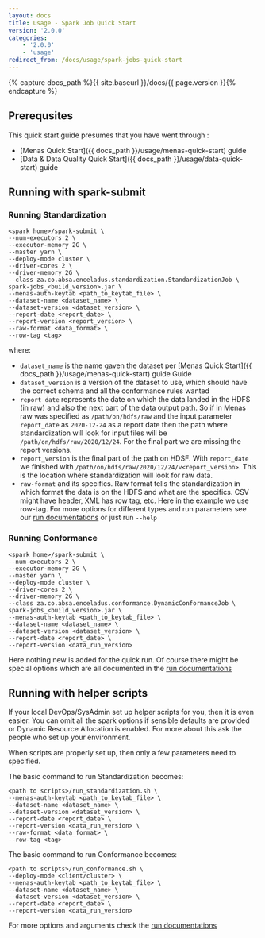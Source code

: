 ```yaml
---
layout: docs
title: Usage - Spark Job Quick Start
version: '2.0.0'
categories:
    - '2.0.0'
    - 'usage'
redirect_from: /docs/usage/spark-jobs-quick-start
---
```

{% capture docs_path %}{{ site.baseurl }}/docs/{{ page.version }}{% endcapture %}

## Prerequsites

This quick start guide presumes that you have went through :

- [Menas Quick Start]({{ docs_path }}/usage/menas-quick-start) guide
- [Data & Data Quality Quick Start]({{ docs_path }}/usage/data-quick-start) guide

## Running with spark-submit

### Running Standardization

```shell
<spark home>/spark-submit \
--num-executors 2 \
--executor-memory 2G \
--master yarn \
--deploy-mode cluster \
--driver-cores 2 \
--driver-memory 2G \
--class za.co.absa.enceladus.standardization.StandardizationJob \
spark-jobs_<build_version>.jar \
--menas-auth-keytab <path_to_keytab_file> \
--dataset-name <dataset_name> \
--dataset-version <dataset_version> \
--report-date <report_date> \
--report-version <report_version> \
--raw-format <data_format> \
--row-tag <tag>
```

where:

- `dataset_name` is the name gaven the dataset per [Menas Quick Start]({{ docs_path }}/usage/menas-quick-start) guide Guide
- `dataset_version` is a version of the dataset to use, which should have the correct schema and all the conformance rules wanted
- `report_date` represents the date on which the data landed in the HDFS (in raw) and also the next part of the data output path. So if in Menas raw was specified as `/path/on/hdfs/raw` and the input parameter `report_date` as `2020-12-24` as a report date then the path where standardization will look for input files will be `/path/on/hdfs/raw/2020/12/24`. For the final part we are missing the report versions.
- `report_version` is the final part of the path on HDSF. With `report_date` we finished with `/path/on/hdfs/raw/2020/12/24/v<report_version>`. This is the location where standardization will look for raw data.
- `raw-format` and its specifics. Raw format tells the standardization in which format the data is on the HDFS and what are the specifics. CSV might have header, XML has row tag, etc. Here in the example we use row-tag. For more options for different types and run parameters see our [run documentations](https://absaoss.github.io/enceladus/docs/2.0.0/usage/run) or just run `--help`


### Running Conformance

```shell
<spark home>/spark-submit \
--num-executors 2 \
--executor-memory 2G \
--master yarn \
--deploy-mode cluster \
--driver-cores 2 \
--driver-memory 2G \
--class za.co.absa.enceladus.conformance.DynamicConformanceJob \
spark-jobs_<build_version>.jar \
--menas-auth-keytab <path_to_keytab_file> \
--dataset-name <dataset_name> \
--dataset-version <dataset_version> \
--report-date <report_date> \
--report-version <data_run_version>
```

Here nothing new is added for the quick run. Of course there might be special options which are all documented in the [run documentations](https://absaoss.github.io/enceladus/docs/2.0.0/usage/run)

## Running with helper scripts

If your local DevOps/SysAdmin set up helper scripts for you, then it is even easier. You can omit all the spark options if sensible defaults are provided or Dynamic Resource Allocation is enabled. For more about this ask the people who set up your environment.

When scripts are properly set up, then only a few parameters need to specified.

The basic command to run Standardization becomes:

```shell
<path to scripts>/run_standardization.sh \
--menas-auth-keytab <path_to_keytab_file> \
--dataset-name <dataset_name> \
--dataset-version <dataset_version> \
--report-date <report_date> \
--report-version <data_run_version> \
--raw-format <data_format> \
--row-tag <tag>
```

The basic command to run Conformance becomes:

```shell
<path to scripts>/run_conformance.sh \
--deploy-mode <client/cluster> \
--menas-auth-keytab <path_to_keytab_file> \
--dataset-name <dataset_name> \
--dataset-version <dataset_version> \
--report-date <report_date> \
--report-version <data_run_version>
```

For more options and arguments check the [run documentations](https://absaoss.github.io/enceladus/docs/2.0.0/usage/run)
